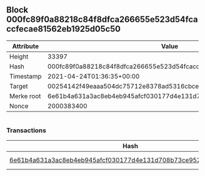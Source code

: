 ## Block 000fc89f0a88218c84f8dfca266655e523d54fcaccfecae81562eb1925d05c50

Attribute | Value
--- | ---
Height | 33397
Hash | 000fc89f0a88218c84f8dfca266655e523d54fcaccfecae81562eb1925d05c50
Timestamp | 2021-04-24T01:36:35+00:00
Target | 00254142f49eaaa504dc75712e8378ad5316cbcead634704b3734b6271167cc4
Merke root | 6e61b4a631a3ac8eb4eb945afcf030177d4e131d708b73ce95267684c40603c5
Nonce | 2000383400

```

```

### Transactions

Hash | Amount
--- | ---
[6e61b4a631a3ac8eb4eb945afcf030177d4e131d708b73ce95267684c40603c5](6e61b4a631a3ac8eb4eb945afcf030177d4e131d708b73ce95267684c40603c5.md) | 10.00000000 SKEPTI 
